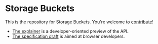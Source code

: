 # Storage Buckets

This is the repository for Storage Buckets. You're welcome to
[contribute](CONTRIBUTING.md)!

* [The explainer](https://github.com/WICG/storage-buckets/blob/main/explainer.md) is a developer-oriented preview of the API.
* [The specification draft](https://wicg.github.io/storage-buckets/) is aimed at browser developers.
